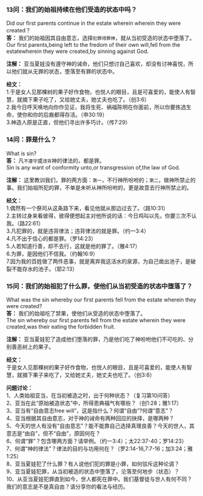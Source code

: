 ### 13问：我们的始祖持续在他们受造的状态中吗？

Did our first parents continue in the estate wherein wherein they were created？  
**答：** 我们的始祖因其自由意志，选择`犯罪得罪神`，就从当初受造的状态中堕落了。  
Our first parents,being left to the fredom of their own will,fell from the estatewherein they were created,by sinning against God.

**注解：** 亚当夏娃没有遵守神的诫命，他们只想讨自己喜欢，却没有讨神喜悦，所以他们就从无罪的状态，堕落至有罪的状态中。

**经文：**  
1.于是女人见那棵树的果子好作食物，也悦人的眼目，且是可喜爱的，能使人有智慧，就摘下果子吃了，又给她丈夫，她丈夫也吃了。（创3:6）  
2.我今日呼天唤地向你作见证，我将生死、祸福陈明在你面前，所以你要拣选生命，使你和你的后裔都得存活。（申30:19）  
3.神造人原是正直，但他们寻出许多巧计。（传7:29）  


### 14问：罪是什么？

What is sin?  
**答：** 凡`不遵守`或`违背`神的律法的，都是罪。  
Sin is any want of conformity unto,or transgression of,the law of God.

**注解：** 这里教训我们，罪的两方面：`第一`，不行神所吩咐的；`第二`，做神所禁止的事。我们始祖所犯的罪，不单是未听从神所吩咐的，更是故意去行神所禁止的。

**经文：**  
1.偶然有一个祭司从这条路下来，看见他就从那边过去了。（路10:31）  
2.主转过身来看彼得，彼得便想起主对他所说的话：今日鸡叫以先，你要三次不认我。（路22:61）  
3.凡犯罪的，就是违背律法；违背律法的就是罪。（约一3:4）  
4.凡不出于信心的都是罪。（罗14:23）  
5.人若知道行善，却不去行，这就是他的罪了。（雅4:17）  
6.为罪，是因他们不信我。（约翰16:9）  
7.因为我的百姓做了两件恶事，就是离弃我这活水的泉源，为自己凿出池子，是破裂不能存水的池子。（耶2:13）  


### 15问：我们的始祖犯了什么罪，使他们从当初受造的状态中堕落了？

What was the sin whereby our first parents fell from the estate wherein they were created?  
**答：** 我们的始祖吃了禁果，使他们从受造的状态中堕落了。  
The sin whereby our first parents fell from the estate wherein they were created,was their eating the forbidden fruit.

**注解：** 亚当夏娃犯了造成他们堕落的罪，乃是他们吃了神吩咐他们不可吃的、分别善恶树上的果子。

**经文：**  
于是女人见那棵树的果子好作食物，也悦人的眼目，且是可喜爱的，能使人有智慧，就摘下果子来吃了，又给她丈夫，她丈夫也吃了。（创3:6）

**问题讨论：**  
1、人类始祖亚当，在当初被造之时，出于何种状态？（复习第10问答）  
2、亚当在此“原始被造状态”中，所得恩典福气有哪些？（创1:28；雅1:17）  
3、亚当有“自由意志free will”，这是指什么？何谓“自由”?何谓“意志”？  
4、亚当根据其自由意志，对于神的诫命有两种回应的抉择，是哪两种？  
5、今天的世人有没有“自由意志”？能不能靠自己选择真理良善？今天的世人，其意志是“由自”，但不“自由”，原因何在？  
6、何谓“罪”？包含哪两方面？请举例。（约一3:4）；太22:37-40；罗14:23）  
7、何谓“神的律法”？律法的目的与功用何在？（罗2:14-16,7:7-16；加3:24；雅1:25）  
8、亚当夏娃犯了什么罪？有人说他们犯的罪是小罪，如何驳斥这种论调？  
9、亚当夏娃犯罪，从当初被造的状态中堕落了，沦落至何地步（状态）？  
10、从亚当夏娃犯罪直到如今，世人都死在罪中。我们基督徒与世人有何不同？我们的意志是不是真自由？请分享你的看法与经历。  


